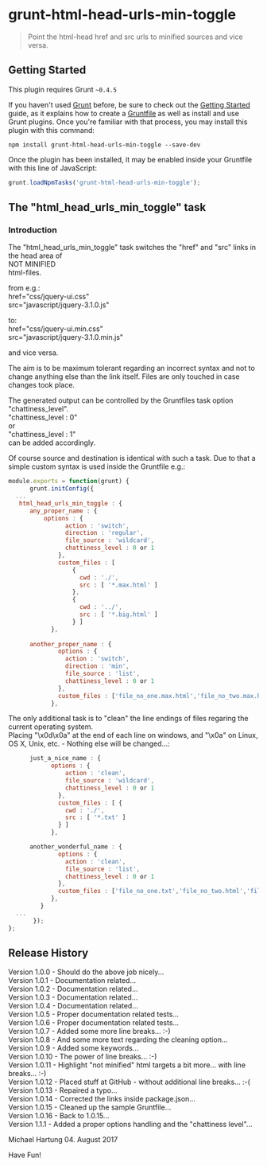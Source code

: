 # grunt-html-head-urls-min-toggle

> Point the html-head href and src urls to minified sources and vice versa.

## Getting Started
This plugin requires Grunt `~0.4.5`

If you haven't used [Grunt](http://gruntjs.com/) before, be sure to check out the [Getting Started](http://gruntjs.com/getting-started) guide, as it explains how to create a [Gruntfile](http://gruntjs.com/sample-gruntfile) as well as install and use Grunt plugins. Once you're familiar with that process, you may install this plugin with this command:

```shell
npm install grunt-html-head-urls-min-toggle --save-dev
```

Once the plugin has been installed, it may be enabled inside your Gruntfile with this line of JavaScript:

```js
grunt.loadNpmTasks('grunt-html-head-urls-min-toggle');
```

## The "html_head_urls_min_toggle" task

### Introduction
The "html_head_urls_min_toggle" task switches the "href" and "src" links in the head area of<br>NOT MINIFIED<br>html-files. 

from e.g.:<br>href="css/jquery-ui.css"<br>
           src="javascript/jquery-3.1.0.js"<br>

to:<br>href="css/jquery-ui.min.css"<br>
           src="javascript/jquery-3.1.0.min.js"<br>

and vice versa.

The aim is to be maximum tolerant regarding an incorrect syntax and not to change anything else than the link itself.
Files are only touched in case changes took place.

The generated output can be controlled by the Gruntfiles task option "chattiness_level".<br>
"chattiness_level : 0"<br>or<br>"chattiness_level : 1"<br>can be added accordingly. 

Of course source and destination is identical with such a task.
Due to that a simple custom syntax is used inside the Gruntfile e.g.:
```js
module.exports = function(grunt) {
      grunt.initConfig({
  ...
   html_head_urls_min_toggle : {
      any_proper_name : {
	      options : {
	            action : 'switch',
	            direction : 'regular',
	            file_source : 'wildcard',
	            chattiness_level : 0 or 1 
	          },
	          custom_files : [
	              {
	                cwd : './',
	                src : [ '*.max.html' ]
	              },
	              {
	                cwd : '../',
	                src : [ '*.big.html' ]
	              } ]
	        },
	        
      another_proper_name : {
	          options : {
	            action : 'switch',
	            direction : 'min',
	            file_source : 'list',
	            chattiness_level : 0 or 1
	          },
	          custom_files : ['file_no_one.max.html','file_no_two.max.html','file_no_three.max.html']
	        },
```

The only additional task is to "clean" the line endings of files regaring the current operating system.<br>
Placing "\x0d\x0a" at the end of each line on windows, and "\x0a" on Linux, OS X, Unix, etc. - Nothing else will be changed...:<br>

```js	        
      just_a_nice_name : {
	        options : {
	            action : 'clean',
	            file_source : 'wildcard',
	            chattiness_level : 0 or 1
	          },
	          custom_files : [ {
	            cwd : './',
	            src : [ '*.txt' ]
	          } ]
	        },    

      another_wonderful_name : {
	          options : {
	            action : 'clean',
	            file_source : 'list',
	            chattiness_level : 0 or 1
	          },
	          custom_files : ['file_no_one.txt','file_no_two.html','file_no_three.txt']
	        },
	     }
  ...
       });
};    
```

## Release History
Version 1.0.0 - Should do the above job nicely...<br>
Version 1.0.1 - Documentation related...<br>
Version 1.0.2 - Documentation related...<br>
Version 1.0.3 - Documentation related...<br>
Version 1.0.4 - Documentation related...<br>
Version 1.0.5 - Proper documentation related tests...<br>
Version 1.0.6 - Proper documentation related tests...<br>
Version 1.0.7 - Added some more line breaks... :-)<br>
Version 1.0.8 - And some more text regarding the cleaning option...<br>
Version 1.0.9 - Added some keywords...<br>
Version 1.0.10 - The power of line breaks... :-)<br>
Version 1.0.11 - Highlight "not minified" html targets a bit more... with line breaks... :-)<br>
Version 1.0.12 - Placed stuff at GitHub - without additional line breaks... :-(<br>
Version 1.0.13 - Repaired a typo...<br>
Version 1.0.14 - Corrected the links inside package.json...<br>
Version 1.0.15 - Cleaned up the sample Gruntfile...<br>
Version 1.0.16 - Back to 1.0.15...<br>
Version 1.1.1 - Added a proper options handling and the "chattiness level"...<br>

Michael Hartung
04. August 2017
 
Have Fun! 
